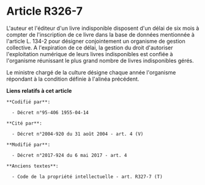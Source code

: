 # Article R326-7

L'auteur et l'éditeur d'un livre indisponible disposent d'un délai de six mois à compter de l'inscription de ce livre dans la
base de données mentionnée à l'article L. 134-2 pour désigner conjointement un organisme de gestion collective. A
l'expiration de ce délai, la gestion du droit d'autoriser l'exploitation numérique de leurs livres indisponibles est confiée
à l'organisme réunissant le plus grand nombre de livres indisponibles gérés.

Le ministre chargé de la culture désigne chaque année l'organisme répondant à la condition définie à l'alinéa précédent.

**Liens relatifs à cet article**

	**Codifié par**:

	  - Décret n°95-406 1955-04-14

	**Cité par**:

	  - Décret n°2004-920 du 31 août 2004 - art. 4 (V)

	**Modifié par**:

	  - Décret n°2017-924 du 6 mai 2017 - art. 4

	**Anciens textes**:

	  - Code de la propriété intellectuelle - art. R327-7 (T)
